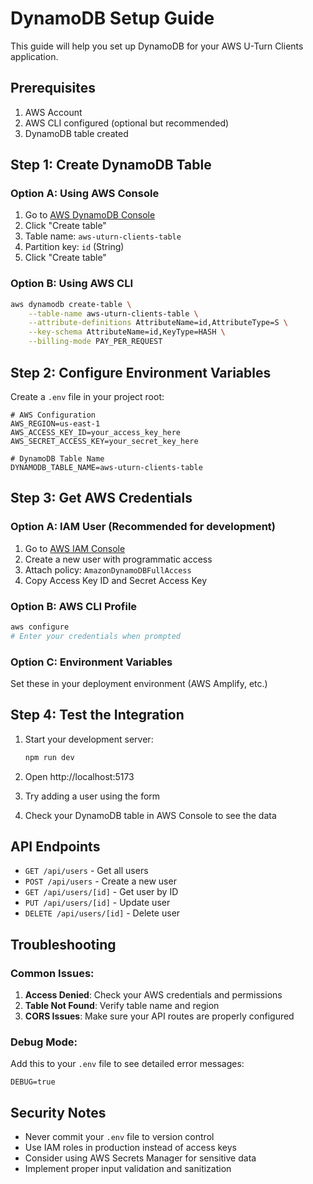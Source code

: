 # DynamoDB Setup Guide

This guide will help you set up DynamoDB for your AWS U-Turn Clients application.

## Prerequisites

1. AWS Account
2. AWS CLI configured (optional but recommended)
3. DynamoDB table created

## Step 1: Create DynamoDB Table

### Option A: Using AWS Console
1. Go to [AWS DynamoDB Console](https://console.aws.amazon.com/dynamodb/)
2. Click "Create table"
3. Table name: `aws-uturn-clients-table`
4. Partition key: `id` (String)
5. Click "Create table"

### Option B: Using AWS CLI
```bash
aws dynamodb create-table \
    --table-name aws-uturn-clients-table \
    --attribute-definitions AttributeName=id,AttributeType=S \
    --key-schema AttributeName=id,KeyType=HASH \
    --billing-mode PAY_PER_REQUEST
```

## Step 2: Configure Environment Variables

Create a `.env` file in your project root:

```env
# AWS Configuration
AWS_REGION=us-east-1
AWS_ACCESS_KEY_ID=your_access_key_here
AWS_SECRET_ACCESS_KEY=your_secret_key_here

# DynamoDB Table Name
DYNAMODB_TABLE_NAME=aws-uturn-clients-table
```

## Step 3: Get AWS Credentials

### Option A: IAM User (Recommended for development)
1. Go to [AWS IAM Console](https://console.aws.amazon.com/iam/)
2. Create a new user with programmatic access
3. Attach policy: `AmazonDynamoDBFullAccess`
4. Copy Access Key ID and Secret Access Key

### Option B: AWS CLI Profile
```bash
aws configure
# Enter your credentials when prompted
```

### Option C: Environment Variables
Set these in your deployment environment (AWS Amplify, etc.)

## Step 4: Test the Integration

1. Start your development server:
   ```bash
   npm run dev
   ```

2. Open http://localhost:5173
3. Try adding a user using the form
4. Check your DynamoDB table in AWS Console to see the data

## API Endpoints

- `GET /api/users` - Get all users
- `POST /api/users` - Create a new user
- `GET /api/users/[id]` - Get user by ID
- `PUT /api/users/[id]` - Update user
- `DELETE /api/users/[id]` - Delete user

## Troubleshooting

### Common Issues:

1. **Access Denied**: Check your AWS credentials and permissions
2. **Table Not Found**: Verify table name and region
3. **CORS Issues**: Make sure your API routes are properly configured

### Debug Mode:
Add this to your `.env` file to see detailed error messages:
```env
DEBUG=true
```

## Security Notes

- Never commit your `.env` file to version control
- Use IAM roles in production instead of access keys
- Consider using AWS Secrets Manager for sensitive data
- Implement proper input validation and sanitization
